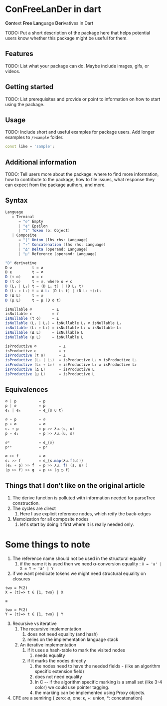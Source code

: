 <!-- 
This README describes the package. If you publish this package to pub.dev,
this README's contents appear on the landing page for your package.

For information about how to write a good package README, see the guide for
[writing package pages](https://dart.dev/guides/libraries/writing-package-pages). 

For general information about developing packages, see the Dart guide for
[creating packages](https://dart.dev/guides/libraries/create-library-packages)
and the Flutter guide for
[developing packages and plugins](https://flutter.dev/developing-packages). 
-->

# ConFreeLanDer in dart

**Con**text **Free** **Lan**guage **Der**ivatives in Dart

TODO: Put a short description of the package here that helps potential users
know whether this package might be useful for them.

## Features

TODO: List what your package can do. Maybe include images, gifs, or videos.

## Getting started

TODO: List prerequisites and provide or point to information on how to
start using the package.

## Usage

TODO: Include short and useful examples for package users. Add longer examples
to `/example` folder.

```dart
const like = 'sample';
```

## Additional information

TODO: Tell users more about the package: where to find more information, how to
contribute to the package, how to file issues, what response they can expect
from the package authors, and more.

## Syntax

```scala
Language 
   = Terminal
      = "∅" Empty
      | "ϵ" Epsilon
      | "τ" Token (o: Object)
   | Composite
      = "|" Union (lhs rhs: Language)
      | "∘" Concatenation (lhs rhs: Language)
      | "Δ" Delta (operand: Language)
      | "μ" Reference (operand: Language)
```

```scala
"D" derivative
D ∅         t = ∅
D ϵ         t = ∅
D (τ o)     o = ϵ
D (τ o)     t = ∅, where o ≠ c
D (L₁ | L₂) t = (D L₁ t) | (D L₂ t)
D (L₁ ∘ L₂) t = Δ L₁ (D L₂ t) | (D L₁ t)∘L₂
D (Δ L)     t = ∅
D (μ L)     t = μ (D o t)

isNullable ∅         = ⊥
isNullable ϵ         = ⊤
isNullable (τ o)     = ⊥
isNullable (L₁ | L₂) = isNullable L₁ ∨ isNullable L₂
isNullable (L₁ ∘ L₂) = isNullable L₁ ∧ isNullable L₂
isNullable (Δ L)     = isNullable L
isNullable (μ L)     = isNullable L

isProductive ∅          = ⊥
isProductive ϵ          = ⊤
isProductive (τ o)      = ⊥
isProductive (L₁ | L₂)  = isProductive L₁ ∨ isProductive L₂
isProductive (L₁ ∘ L₂)  = isProductive L₁ ∧ isProductive L₂
isProductive (Δ L)      = isProductive L
isProductive (μ L)      = isProductive L
```

## Equivalences

```scala
∅ | p          = p
p | ∅          = p
ϵₛ | ϵₜ        = ϵ_{s ∪ t}

∅ ∘ p          = ∅
p ∘ ∅          = ∅
ϵₛ ∘ p         = p >> λu.(s, u)
p ∘ ϵₛ         = p >> λu.(u, s)

∅*             = ϵ_{∅}
p**            = p*

∅ >> f         = ∅
ϵₛ >> f        = ϵ_{s.map(λu.f(u))}
(ϵₛ ∘ p) >> f  = p >> λu. f( (s, u) )
(p >> f) >> g  = p >> (g ◯ f)
```

## Things that I don't like on the original article

1. The derive function is polluted with information needed for parseTree construction.
2. The cycles are direct
   1. Here I use explicit reference nodes, which reify the back-edges
3. Memoization for all composite nodes
   1. let's start by doing it first where it is really needed only.

# Some things to note

1. The reference name should not be used in the structural equality
   1. if the name it is used then we need α-conversion equality : ```X = 'a' | X ≡ Y = 'a' | Y```
2. if we want predicate tokens we might need structural equality on closures

```bnf
two = P(2)
X = (t)=> t ∈ {1, two} | X

≡

two = P(2)
Y = (t)=> t ∈ {1, two} | Y
```

3. Recursive vs iterative
   1. The recursive implementation
      1. does not need equality (and hash)
      2. relies on the implementation language stack
   2. An iterative implementation
      1. if it uses a hash-table to mark the visited nodes
         1. needs equality
      2. if it marks the nodes directly
         1. the nodes need to have the needed fields - (like an algorithm specific extension field)
         2. does not need equality
         3. In C -- if the algorithm specific marking is a small set (like 3-4 color) we could use pointer tagging.
         4. the marking can be implemented using Proxy objects.
4. CFE are a semiring 
   {
      zero: ∅, 
      one: ϵ, 
      +: union, 
      *: concatenation}
